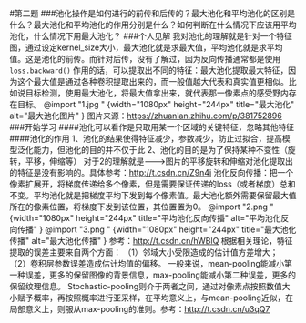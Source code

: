 #第二题
###池化操作是如何进行的前传和后传的？最大池化和平均池化的区别是什么？最大池化和平均池化的作用分别是什么？如何判断在什么情况下应该用平均池化，什么情况下用最大池化？
###个人见解
我对池化的理解就是针对一个特征图，通过设定kernel_size大小，最大池化就是求最大值，平均池化就是求平均值。这是池化的前传。而针对后传，没有了解过，因为反向传播通常都是使用```loss.backward()```
作用的话，可以提取出不同的特征：最大池化提取最大特征，因为这个最大值是通过各种卷积提取出来的，而一般值越大代表和真实值更相似。比如说目标检测，使用最大池化，将最大值拿出来，就代表那一像素点的感受野内存在目标。
@import "1.jpg " {width="1080px" height="244px" title="最大池化" alt="最大池化图片" }
图片来源：https://zhuanlan.zhihu.com/p/381752896
###开始学习
####池化可以看作是只取用某一个区域的关键特征，忽略其他特征
####池化的作用
1、池化的结果使得特征减少，参数减少，防止过拟合，提高模型泛化能力，但池化的目的并不仅于此
2、池化的目的是为了保持某种不变性（旋转，平移，伸缩等）
对于2的理解就是--->图片的平移旋转和伸缩对池化提取出的特征是没有影响的。具体参考：http://t.csdn.cn/Z9n4j
池化反向传播：把一个像素扩展开，将梯度传递给多个像素，但是需要保证传递的loss（或者梯度）总和不变。平均池化就是把梯度平均下发到每个像素值。最大池化额外需要保留最大值所在的像素位置，将梯度下发到该位置，其位置置为0。
@import "2.png " {width="1080px" height="244px" title="平均池化反向传播" alt="平均池化反向传播" }
@import "3.png " {width="1080px" height="244px" title="最大池化传播" alt="最大池化传播" }
参考：http://t.csdn.cn/hWBlQ
根据相关理论，特征提取的误差主要来自两个方面：
（1）邻域大小受限造成的估计值方差增大；
（2）卷积层参数误差造成估计均值的偏移。
一般来说，mean-pooling能减小第一种误差，更多的保留图像的背景信息，max-pooling能减小第二种误差，更多的保留纹理信息。
Stochastic-pooling则介于两者之间，通过对像素点按照数值大小赋予概率，再按照概率进行亚采样，在平均意义上，与mean-pooling近似，在局部意义上，则服从max-pooling的准则。参考：http://t.csdn.cn/u3qQ7


